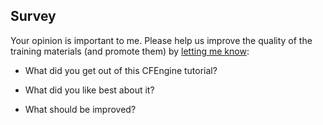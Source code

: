 ## Survey

Your opinion is important to me. Please help us improve the quality of the training materials (and promote them) by [letting me know](mailto:aleksey@verticalsysadmin.com):

- What did you get out of this CFEngine tutorial?

- What did you like best about it?

- What should be improved?
